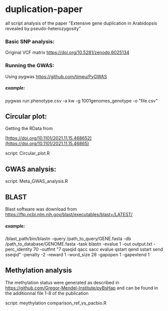 # duplication-paper
all script analysis of the paper "Extensive gene duplication in Arabidopsis revealed by pseudo-heterozygosity"

### Basic SNP analysis:
Original VCF matrix 
https://doi.org/10.5281/zenodo.6025134

### Running the GWAS:

Using pygwas https://github.com/timeu/PyGWAS 

##### example:

pygwas run phenotype.csv -a kw -g 1001genomes_genotype -o "file.csv"


## Circular plot: 
Getting the RData from 

[https://doi.org/10.1101/2021.11.15.468652](https://doi.org/10.1101/2021.11.15.46865)

script: Circular_plot.R

## GWAS analysis: 
script: Meta_GWAS_analysis.R

## BLAST 

Blast software was download from https://ftp.ncbi.nlm.nih.gov/blast/executables/blast+/LATEST/ 

##### example:

/blast_path/bin/blastn -query /path_to_query/GENE.fasta -db /path_to_database/GENOME.fasta -task blastn -evalue 1 -out output.txt -perc_identity 70 -outfmt "7 qseqid qacc sacc evalue qstart qend sstart send sseqid" -penalty -2 -reward 1 -word_size 28 -gapopen 1 -gapextend 1


## Methylation analysis
The methylation status were generated as described in https://github.com/Gregor-Mendel-Institute/pyBsHap and can be found in the additionnal file 1-8 of the publication

script: meythylation comparison_ref_vs_pacbio.R

